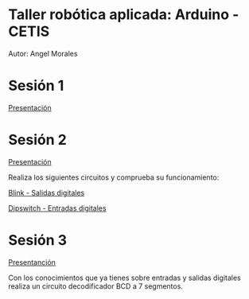 # Taller robótica aplicada: Arduino - CETIS

Autor: Angel Morales

# Sesión 1
[Presentación](https://www.canva.com/design/DAD7pNUmb-g/gui4k_kAUmm3ORPKMxsVkA/view?utm_content=DAD7pNUmb-g&utm_campaign=designshare&utm_medium=link&utm_source=viewer)

# Sesión 2
[Presentación](https://drive.google.com/file/d/10wgm6KAVbPp9btDyUMiWFvAJ4mq6KI9p/view?usp=sharing)

Realiza los siguientes circuitos y comprueba su funcionamiento:

[Blink - Salidas digitales](https://github.com/angelumoca21/ArduinoCETIS/tree/main/1.blink)

[Dipswitch - Entradas digitales](https://github.com/angelumoca21/ArduinoCETIS/tree/main/2.dipswitch)

# Sesión 3
[Presentanción](https://drive.google.com/file/d/1QJB0yw7pe2Z9oRlOOOyncJP8H1npbgI_/view?usp=sharing)

Con los conocimientos que ya tienes sobre entradas y salidas digitales realiza un circuito decodificador BCD a 7 segmentos.